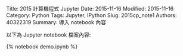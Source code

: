 Title: 2015 計算機程式 Jupyter
Date: 2015-11-16
Modified: 2015-11-16
Category: Python
Tags: Jupyter, IPython
Slug: 2015cp_note1
Authors: 40322319
Summary: 導入 notebook 內容

以下為 Jupyter notebook 檔案內容:

{% notebook demo.ipynb %}